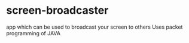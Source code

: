 # screen-broadcaster
app which can be used to broadcast your screen to others
Uses packet programming of JAVA
